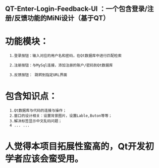 ## QT-Enter-Login-Feedback-UI ：一个包含登录/注册/反馈功能的MiNi设计（基于QT）

# 功能模块：
     
      1.登录按钮：输入对应的用户名和密码，在Qt数据库中进行匹配检索

      2.注册按钮：与MySql连接，添加注册的账户/密码到Qt数据库

      3.反馈按钮： 跳转到指定URL界面


# 包含知识点：
      
      1.Qt数据库与代码的连接与操作；
      2.窗口的设计相关：设置背景图片，设置Lable,Buton等等；
      3.解决标签显示中文乱码问题；
      4 ... ...
      
  
  # 人觉得本项目拓展性蛮高的，Qt开发初学者应该会蛮受用。
